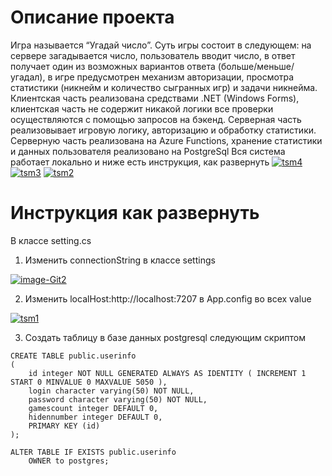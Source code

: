 # Описание проекта
Игра называется “Угадай число”. Суть игры состоит в следующем:
на сервере загадывается число, пользователь вводит число, в ответ получает один из возможных вариантов ответа (больше/меньше/угадал), в игре предусмотрен механизм авторизации, просмотра статистики (никнейм и количество сыгранных игр) и задачи никнейма.
Клиентская часть реализована средствами .NET (Windows Forms), клиентская часть не содержит  никакой логики все проверки осуществляются с помощью запросов на бэкенд.
Серверная часть реализовывает игровую логику, авторизацию и обработку статистики. Серверную часть реализована на Azure Functions, хранение статистики и данных пользователя реализовано на PostgreSql
Вся система работает локально и ниже есть инструкция, как развернуть 
<a href="https://ibb.co/51Pw6JH"><img src="https://i.ibb.co/51Pw6JH/tsm4.png" alt="tsm4" border="0"></a> <a href="https://ibb.co/mRG3PWg"><img src="https://i.ibb.co/mRG3PWg/tsm3.png" alt="tsm3" border="0"></a> <a href="https://ibb.co/Z66vWSX"><img src="https://i.ibb.co/Z66vWSX/tsm2.png" alt="tsm2" border="0"></a> 





#  Инструкция как развернуть 
В классе setting.cs 
1. Изменить connectionString в классе settings

<a href="https://ibb.co/1vMYh9H"><img src="https://i.ibb.co/SscDWKq/image-Git2.png" alt="image-Git2" border="0"></a>


2. Изменить localHost:http://localhost:7207 в App.config во всех value

<a href="https://ibb.co/yW0MWDC"><img src="https://i.ibb.co/hDsnDkN/tsm1.png" alt="tsm1" border="0"></a>


3. Создать таблицу в базе данных postgresql следующим скриптом
```
CREATE TABLE public.userinfo
(
    id integer NOT NULL GENERATED ALWAYS AS IDENTITY ( INCREMENT 1 START 0 MINVALUE 0 MAXVALUE 5050 ),
    login character varying(50) NOT NULL,
    password character varying(50) NOT NULL,
    gamescount integer DEFAULT 0,
    hidennumber integer DEFAULT 0,
    PRIMARY KEY (id)
);

ALTER TABLE IF EXISTS public.userinfo
    OWNER to postgres;
```
